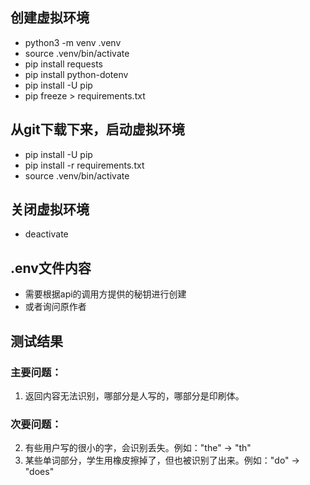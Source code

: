 ## 创建虚拟环境
- python3 -m venv .venv
- source .venv/bin/activate 
- pip install requests
- pip install python-dotenv
- pip install -U pip
- pip freeze > requirements.txt

## 从git下载下来，启动虚拟环境
- pip install -U pip
- pip install -r requirements.txt
- source .venv/bin/activate

## 关闭虚拟环境
- deactivate

## .env文件内容
- 需要根据api的调用方提供的秘钥进行创建
- 或者询问原作者

## 测试结果
### 主要问题：
1. 返回内容无法识别，哪部分是人写的，哪部分是印刷体。

### 次要问题：
2. 有些用户写的很小的字，会识别丢失。例如："the" -> "th"
3. 某些单词部分，学生用橡皮擦掉了，但也被识别了出来。例如："do" -> "does"